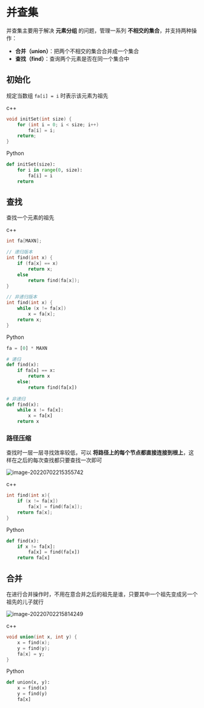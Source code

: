 # 并查集

并查集主要用于解决 **元素分组** 的问题，管理一系列 **不相交的集合**，并支持两种操作：

- **合并（union）**：把两个不相交的集合合并成一个集合
- **查找（find）**：查询两个元素是否在同一个集合中

## 初始化

规定当数组 `fa[i] = i` 时表示该元素为祖先

c++

```cpp
void initSet(int size) {
    for (int i = 0; i < size; i++)
        fa[i] = i;
    return;
}
```

Python

```python
def initSet(size):
    for i in range(0, size):
        fa[i] = i
    return
```

## 查找

查找一个元素的祖先

c++

```cpp
int fa[MAXN];

// 递归版本
int find(int x) {
    if (fa[x] == x)
        return x;
    else
        return find(fa[x]);
}

// 非递归版本
int find(int x) {
    while (x != fa[x])
        x = fa[x];
    return x;
}
```

Python

```python
fa = [0] * MAXN

# 递归
def find(x):
    if fa[x] == x:
        return x
    else:
        return find(fa[x])
    
# 非递归
def find(x):
    while x != fa[x]:
        x = fa[x]
    return x
```

### 路径压缩

查找时一层一层寻找效率较低，可以 **将路径上的每个节点都直接连接到根上**，这样在之后的每次查找都只要查找一次即可

![image-20220702215355742](https://s2.loli.net/2022/07/02/yBk5opF3w2cIJtD.png)

c++

```cpp
int find(int x){
    if (x != fa[x])
        fa[x] = find(fa[x]);
    return fa[x];
}
```

Python

```python
def find(x):
    if x != fa[x]:
        fa[x] = find(fa[x])
    return fa[x]
```

## 合并

在进行合并操作时，不用在意合并之后的祖先是谁，只要其中一个祖先变成另一个祖先的儿子就行

![image-20220702215814249](https://s2.loli.net/2022/07/02/UVqAp8rk7oH2jXv.png)

c++

```cpp
void union(int x, int y) {
    x = find(x);
    y = find(y);
    fa[x] = y;
}
```

Python

```python
def union(x, y):
    x = find(x)
    y = find(y)
    fa[x] 
```


